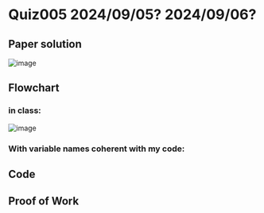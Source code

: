 # Quiz005 2024/09/05? 2024/09/06?

## Paper solution
![image](https://github.com/user-attachments/assets/f0232d5f-d93b-44db-9453-34615d1054d7)

## Flowchart
### in class:
![image](https://github.com/user-attachments/assets/a784efdb-f4ca-4c05-8795-bf97628828ae)

### With variable names coherent with my code:


## Code

## Proof of Work

